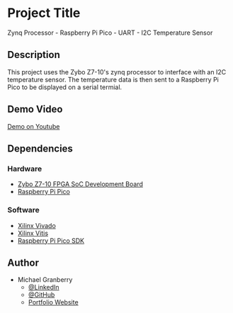 # Project Title

Zynq Processor - Raspberry Pi Pico - UART - I2C Temperature Sensor

## Description

This project uses the Zybo Z7-10's zynq processor to interface with an I2C temperature sensor. The temperature data is then sent to a Raspberry Pi Pico to be displayed on a serial termial.

## Demo Video

[Demo on Youtube](https://youtu.be/DogMfYtm3iA)

## Dependencies

### Hardware

* [Zybo Z7-10 FPGA SoC Development Board](https://digilent.com/shop/zybo-z7-zynq-7000-arm-fpga-soc-development-board/?gad_source=1&gclid=Cj0KCQiAkeSsBhDUARIsAK3tiedDBNo96Tg5VWCeuEqzXgPKJSFg8GQ0qwLCV-v5TlTKltLerrQGLDkaAjBgEALw_wcB)
* [Raspberry Pi Pico](https://www.raspberrypi.com/products/raspberry-pi-pico/)

### Software

* [Xilinx Vivado](https://www.xilinx.com/products/design-tools/vivado.html)
* [Xilinx Vitis](https://www.xilinx.com/products/design-tools/vitis.html)
* [Raspberry Pi Pico SDK](https://github.com/raspberrypi/pico-sdk)

## Author

* Michael Granberry
    * [@LinkedIn](https://www.linkedin.com/in/michaelgranberryii/)
    * [@GitHub](https://github.com/michaelgranberryii)
    * [Portfolio Website](https://www.michaelgranberryii.com/)

